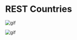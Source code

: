 # REST Countries

![gif](https://media.giphy.com/media/MihhbvaH2OjiaAlGBt/giphy.gif)

![gif](https://media.giphy.com/media/wXeOgow8hnoX0DIxgQ/giphy.gif)
